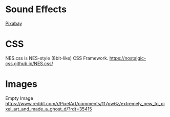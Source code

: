 # Sound Effects

<a href="https://pixabay.com/?utm_source=link-attribution&utm_medium=referral&utm_campaign=music&utm_content=99630">Pixabay</a>

# CSS

NES.css is NES-style (8bit-like) CSS Framework.
https://nostalgic-css.github.io/NES.css/

# Images

Empty Image
https://www.reddit.com/r/PixelArt/comments/117pw6z/extremely_new_to_pixel_art_and_made_a_ghost_d/?rdt=35415
